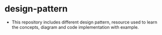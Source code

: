 # design-pattern
- This repository includes different design pattern, resource used to learn the concepts, diagram and code implementation with example.
